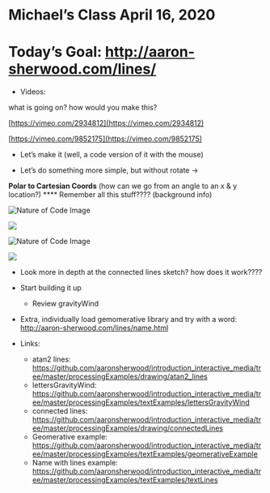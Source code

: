 # Michael’s Class April 16, 2020

# Today’s Goal: http://aaron-sherwood.com/lines/


- Videos:

what is going on? how would you make this?

[https://vimeo.com/2934812](https://vimeo.com/2934812)

[https://vimeo.com/9852175](https://vimeo.com/9852175)


- Let’s make it (well, a code version of it with the mouse)


- Let’s do something more simple, but without rotate →

**Polar to Cartesian Coords** (how can we go from an angle to an x & y location?) ****
Remember all this stuff???? (background info)

![Nature of Code Image](https://natureofcode.com/book/imgs/chapter03/ch03_04.png)

![](https://paper-attachments.dropbox.com/s_2AEAE1816517281E9BBC6C393B59A511CC81B0845BDFE624357378429736DA9C_1586956528345_image.png)




![Nature of Code Image](https://natureofcode.com/book/imgs/chapter03/ch03_08.png)



![](https://paper-attachments.dropbox.com/s_2AEAE1816517281E9BBC6C393B59A511CC81B0845BDFE624357378429736DA9C_1586956593997_image.png)

- Look more in depth at the connected lines sketch? how does it work????


- Start building it up
    - Review gravityWind
    
- Extra, individually load gemomerative library and try with a word: http://aaron-sherwood.com/lines/name.html


- Links:
    - atan2 lines: https://github.com/aaronsherwood/introduction_interactive_media/tree/master/processingExamples/drawing/atan2_lines
    - lettersGravityWind: https://github.com/aaronsherwood/introduction_interactive_media/tree/master/processingExamples/textExamples/lettersGravityWind
    - connected lines: https://github.com/aaronsherwood/introduction_interactive_media/tree/master/processingExamples/drawing/connectedLines
    - Geomerative example: https://github.com/aaronsherwood/introduction_interactive_media/tree/master/processingExamples/textExamples/geomerativeExample
    - Name with lines example: https://github.com/aaronsherwood/introduction_interactive_media/tree/master/processingExamples/textExamples/textLines



